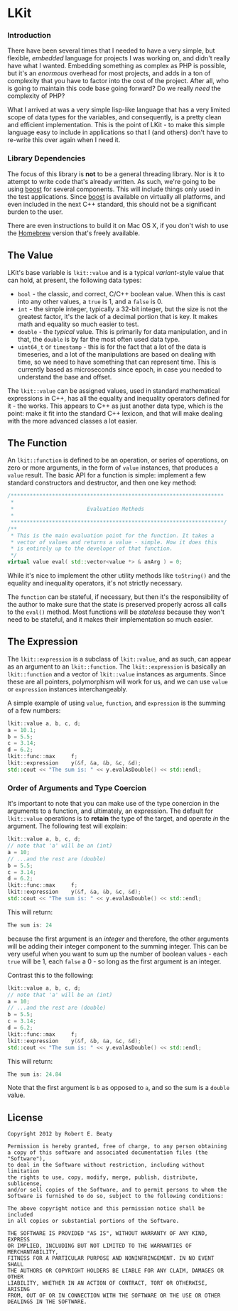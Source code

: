 LKit
====

### Introduction

There have been several times that I needed to have a very simple, but
flexible, _embedded_ language for projects I was working on, and didn't
really have what I wanted. Embedding something as complex as PHP is possible,
but it's an _enormous_ overhead for most projects, and adds in a ton of
complexity that you have to factor into the cost of the project. After all,
who is going to maintain this code base going forward? Do we really _need_
the complexity of PHP?

What I arrived at was a very simple lisp-like language that has a very limited
scope of data types for the variables, and consequently, is a pretty clean
and efficient implementation. This is the point of LKit - to make this simple
language easy to include in applications so that I (and others) don't have to
re-write this over again when I need it.

### Library Dependencies

The focus of this library is **not** to be a general threading library. Nor
is it to attempt to write code that's already written. As such, we're going
to be using [boost](www.boost.org) for several components. This will include
things only used in the test applications. Since [boost](www.boost.org) is
available on virtually all platforms, and even included in the next C++
standard, this should not be a significant burden to the user.

There are even instructions to build it on Mac OS X, if you don't wish to use
the [Homebrew](http://mxcl.github.com/homebrew/) version that's freely
available.

The Value
---------

LKit's base variable is `lkit::value` and is a typical _variant_-style value
that can hold, at present, the following data types:

*	`bool` - the classic, and correct, C/C++ boolean value. When this is
	cast into any other values, a `true` is 1, and a `false` is 0.
*	`int` - the simple integer, typically a 32-bit integer, but the size
	is not the greatest factor, it's the lack of a decimal portion that
	is key. It makes math and equality so much easier to test.
*	`double` - the _typical_ value. This is primarily for data manipulation,
	and in that, the `double` is by far the most often used data type.
*	`uint64_t` or `timestamp` - this is for the fact that a lot of the
	data is timeseries, and a lot of the manipulations are based on dealing
	with time, so we need to have something that can represent time. This
	is currently based as microseconds since epoch, in case you needed to
	understand the base and offset.

The `lkit::value` can be assigned values, used in standard mathematical
expressions in C++, has all the equality and inequality operators
defined for it - the works. This appears to C++ as just another data type,
which is the point: make it fit into the standard C++ lexicon, and that will
make dealing with the more advanced classes a lot easier.

The Function
------------

An `lkit::function` is defined to be an operation, or series of operations,
on zero or more arguments, in the form of `value` instances, that produces
a `value` result. The basic API for a function is simple: implement a few
standard constructors and destructor, and then one key method:

```cpp
/*******************************************************************
 *
 *                       Evaluation Methods
 *
 *******************************************************************/
/**
 * This is the main evaluation point for the function. It takes a
 * vector of values and returns a value - simple. How it does this
 * is entirely up to the developer of that function.
 */
virtual value eval( std::vector<value *> & anArg ) = 0;
```
While it's nice to implement the other utility methods like `toString()`
and the equality and inequality operators, it's not strictly necessary.

The `function` can be stateful, if necessary, but then it's the responsibility
of the author to make sure that the state is preserved properly across all
calls to the `eval()` method. Most functions will be _stateless_ because
they won't need to be stateful, and it makes their implementation so much
easier.

The Expression
--------------

The `lkit::expression` is a subclass of `lkit::value`, and as such, can
appear as an argument to an `lkit::function`. The `lkit::expression` is
basically an `lkit::function` and a vector of `lkit::value` instances as
arguments. Since these are all pointers, polymorphism will work for us,
and we can use `value` or `expression` instances interchangeably.

A simple example of using `value`, `function`, and `expression` is
the summing of a few numbers:

```cpp
lkit::value	a, b, c, d;
a = 10.1;
b = 5.5;
c = 3.14;
d = 6.2;
lkit::func::max		f;
lkit::expression	y(&f, &a, &b, &c, &d);
std::cout << "The sum is: " << y.evalAsDouble() << std::endl;
```

### Order of Arguments and Type Coercion

It's important to note that you can make use of the type conercion in the
arguments to a function, and ultimately, an expression. The default for
`lkit::value` operations is to __retain__ the type of the target, and operate
_in_ the argument. The following test will explain:
```cpp
lkit::value	a, b, c, d;
// note that 'a' will be an (int)
a = 10;
// ...and the rest are (double)
b = 5.5;
c = 3.14;
d = 6.2;
lkit::func::max		f;
lkit::expression	y(&f, &a, &b, &c, &d);
std::cout << "The sum is: " << y.evalAsDouble() << std::endl;
```
This will return:
```cpp
The sum is: 24
```
because the first argument is an _integer_ and therefore, the other arguments
will be adding their integer component to the summing integer. This can be
very useful when you want to sum up the number of boolean values - each
`true` will be 1, each `false` a 0 - so long as the first argument is an
integer.

Contrast this to the following:
```cpp
lkit::value	a, b, c, d;
// note that 'a' will be an (int)
a = 10;
// ...and the rest are (double)
b = 5.5;
c = 3.14;
d = 6.2;
lkit::func::max		f;
lkit::expression	y(&f, &b, &a, &c, &d);
std::cout << "The sum is: " << y.evalAsDouble() << std::endl;
```
This will return:
```cpp
The sum is: 24.84
```
Note that the first argument is `b` as opposed to `a`, and so the sum is
a `double` value.

License
-------

	Copyright 2012 by Robert E. Beaty

	Permission is hereby granted, free of charge, to any person obtaining
	a copy of this software and associated documentation files (the "Software"),
	to deal in the Software without restriction, including without limitation
	the rights to use, copy, modify, merge, publish, distribute, sublicense,
	and/or sell copies of the Software, and to permit persons to whom the
	Software is furnished to do so, subject to the following conditions:

	The above copyright notice and this permission notice shall be included
	in all copies or substantial portions of the Software.

	THE SOFTWARE IS PROVIDED "AS IS", WITHOUT WARRANTY OF ANY KIND, EXPRESS
	OR IMPLIED, INCLUDING BUT NOT LIMITED TO THE WARRANTIES OF MERCHANTABILITY,
	FITNESS FOR A PARTICULAR PURPOSE AND NONINFRINGEMENT. IN NO EVENT SHALL
	THE AUTHORS OR COPYRIGHT HOLDERS BE LIABLE FOR ANY CLAIM, DAMAGES OR OTHER
	LIABILITY, WHETHER IN AN ACTION OF CONTRACT, TORT OR OTHERWISE, ARISING
	FROM, OUT OF OR IN CONNECTION WITH THE SOFTWARE OR THE USE OR OTHER
	DEALINGS IN THE SOFTWARE.

